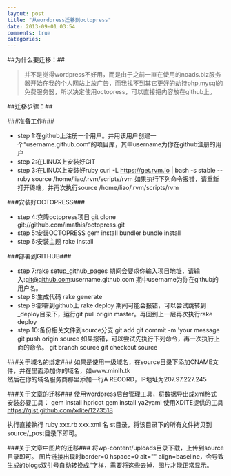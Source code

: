 ```yaml
---
layout: post
title: "从wordpress迁移到octopress"
date: 2013-09-01 03:54
comments: true
categories: 
---
```

##为什么要迁移：##
>并不是觉得wordpress不好用，而是由于之前一直在使用的noads.biz服务器开始在我的个人网站上放广告，而我找不到其它更好的劫持php,mysql的免费服务器，所以决定使用octopress，可以直接把内容放在github上。

##迁移步骤：##

###准备工作###
* step 1:在github上注册一个用户。并用该用户创建一个“username.github.com“的项目库，其中username为你在github注册的用户
* step 2:在LINUX上安装好GIT
* step 3:在LINUX上安装好ruby
curl -L https://get.rvm.io | bash -s stable --ruby
source /home/liao/.rvm/scripts/rvm
如果执行下列命令报错，请重新打开终端，并再次执行source /home/liao/.rvm/scripts/rvm

###安装好OCTOPRESS###
* step 4:克隆octopress项目
git clone git://github.com/imathis/octopress.git
* step 5:安装OCTOPRESS
gem install bundler
bundle install
* step 6:安装主题
rake install

###部署到GITHUB###
* step 7:rake setup_github_pages
期间会要求你输入项目地址，请输入:git@github.com:username.github.com
期中username为你在github的用户名。    
* step 8:生成代码
rake generate
* step 9:部署到github上
rake deploy
期间可能会报错，可以尝试跳转到_deploy目录下，运行git pull origin master。再回到上一层再次执行rake deploy
* step 10:备份相关文件到source分支
git add 
git commit -m 'your message
git push origin source
如果报错，可以尝试先执行下列命令，再一次执行上面的命令。
git branch source
git checkout source

###关于域名的绑定###
如果是使用一级域名，在source目录下添加CNAME文件，并在里面添加你的域名，如www.minlh.tk  
然后在你的域名服务商那里添加一行A RECORD，IP地址为207.97.227.245

###关于文章的迁移###
使用wordpress后台管理工具，将数据导出成xml格式
安装必要工具：
gem install hpricot
gem install ya2yaml
使用XDITE提供的工具
https://gist.github.com/xdite/1273518

执行直接執行 ruby xxx.rb xxx.xml 名
st目录，将该目录下的所有文件拷贝到source/_post目录下即可。

###关于文章中图片的迁移###
将wp-content/uploads目录下载，上传到source目录即可。
图片链接出现时border=0 hspace=0 alt="" align=baseline，会导致生成的blogs双引号自动转换成&#8220;字样，需要将这些去掉，图片才能正常显示。


